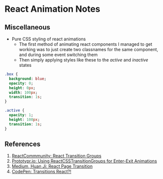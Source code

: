 React Animation Notes
=====================

Miscellaneous
-------------
- Pure CSS styling of react animations
  - The first method of animating react components I managed to get working was to just create two classnames for the same component, and during some event switching them
  - Then simply applying styles like these to the *active* and *inactive* states
```sass
.box {
  background: blue;
  opacity: 0;
  height: 0px;
  width: 100px;
  transition: 1s;
}

.active {
  opacity: 1;
  height: 100px;
  transition: 1s;
}
```


References
----------
[01]: https://reactcommunity.org/react-transition-group/ "React Transition Groups"
[02]: https://blog.prototypr.io/using-reactcsstransitiongroup-for-enter-exit-animations-ea100d68e72f "Using ReactCSSTransitionGroups"
[03]: http://www.thejoemorgan.com/blog/2016/01/05/creating-a-dropdown-menu-in-react/ "Medium, Huan Ji: React Page Transition"
[04]: https://codepen.io/jschofie/pen/rGjmVp?editors=0110 "CodePen: Transitions React?!"

1. [ReactCommmunity: React Transition Groups][01]
2. [Prototypr.io: Using ReactCSSTransitionGroups for Enter-Exit Animations][02]
3. [Medium, Huan Ji: React Page Transition][03]
4. [CodePen: Transitions React?!][04]
